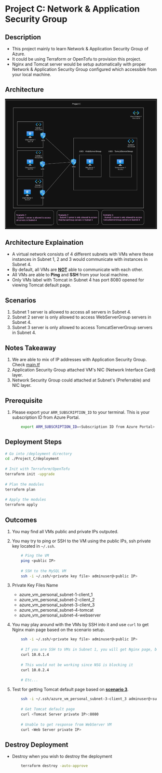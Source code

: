 # Project C: Network & Application Security Group

## Description

- This project mainly to learn Network & Application Security Group of Azure.
- It could be using Terraform or OpenTofu to provision this project.
- Nginx and Tomcat server would be setup automatically with proper Network & Application Security Group configured which accessible from your local machine.

## Architecture

![Architecture Diagram](./images/architecture.png)

## Architecture Explaination

- A virtual network consists of 4 different subnets with VMs where these instances in Subnet 1, 2 and 3 would communicate with instances in Subnet 4.
- By default, all VMs are <ins>__NOT__</ins> able to communicate with each other.
- All VMs are able to __Ping__ and __SSH__ from your local machine.
- Only VMs label with Tomcat in Subnet 4 has port 8080 opened for viewing Tomcat default page.

## Scenarios

1. Subnet 1 server is allowed to access all servers in Subnet 4.
2. Subnet 2 server is only allowed to access WebServerGroup servers in Subnet 4.
3. Subnet 3 server is only allowed to access TomcatServerGroup servers in Subnet 4.

## Notes Takeaway

1. We are able to mix of IP addresses with Application Security Group. Check [main.tf](./deployment/main.tf)
2. Application Security Group attached VM's NIC (Network Interface Card) layer.
3. Network Security Group could attached at Subnet's (Preferrable) and NIC layer.

## Prerequisite

1. Please export your `ARM_SUBSCRIPTION_ID` to your terminal. This is your subscription ID from Azure Portal.

    ```bash
        export ARM_SUBSCRIPTION_ID=<Subscription ID from Azure Portal>
    ```

## Deployment Steps

```bash
# Go into /deployment directory
cd ./Project_C/deployment

# Init with Terraform/OpenTofu
terraform init -upgrade

# Plan the modules
terraform plan

# Apply the modules
terraform apply
```

## Outcomes

1. You may find all VMs public and private IPs outputed.
2. You may try to ping or SSH to the VM using the public IPs, ssh private key located in `~/.ssh`.

    ```bash
        # Ping the VM
        ping <public IP>

        # SSH to the MySQL VM
        ssh -i ~/.ssh/<private key file> adminuser@<public IP>
    ```

3. Private Key Files Name
    - azure_vm_personal_subnet-1-client_1
    - azure_vm_personal_subnet-2-client_2
    - azure_vm_personal_subnet-3-client_3
    - azure_vm_personal_subnet-4-tomcat
    - azure_vm_personal_subnet-4-webserver

4. You may play around with the VMs by SSH into it and use `curl` to get Nginx main page based on the scenario setup.

    ```bash
        ssh -i ~/.ssh/<private key file> adminuser@<public IP>

        # If you are SSH to VMs in Subnet 1, you will get Nginx page, because 10.0.1.4 consider localhost
        curl 10.0.1.4

        # This would not be working since NSG is blocking it
        curl 10.0.2.4

        # Etc...
    ```

5. Test for getting Tomcat default page based on <ins>__scenario 3__</ins>.

    ```bash
        ssh -i ~/.ssh/azure_vm_personal_subnet-3-client_3 adminuser@<subnet 3 VM public IP>

        # Get Tomcat default page
        curl <Tomcat Server private IP>:8080

        # Unable to get response from WebServer VM
        curl <Web Server private IP>
    ```

## Destroy Deployment

- Destroy when you wish to destroy the deployment

    ```bash
        terraform destroy -auto-approve
    ```
